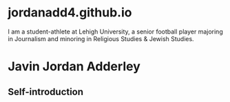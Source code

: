 # jordanadd4.github.io
I am a student-athlete at Lehigh University, a senior football player majoring in Journalism and minoring in Religious Studies & Jewish Studies.
# Javin Jordan Adderley
## Self-introduction
